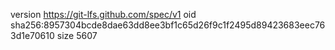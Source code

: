 version https://git-lfs.github.com/spec/v1
oid sha256:8957304bcde8dae63dd8ee3bf1c65d26f9c1f2495d89423683eec763d1e70610
size 5607

